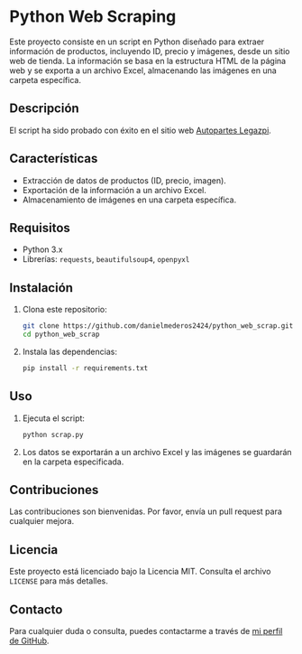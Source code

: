 # Python Web Scraping

Este proyecto consiste en un script en Python diseñado para extraer información de productos, incluyendo ID, precio y imágenes, desde un sitio web de tienda. La información se basa en la estructura HTML de la página web y se exporta a un archivo Excel, almacenando las imágenes en una carpeta específica.

## Descripción

El script ha sido probado con éxito en el sitio web [Autopartes Legazpi](https://autoparteslegazpi.com.mx/products?id=172&per_page=63#search).

## Características

- Extracción de datos de productos (ID, precio, imagen).
- Exportación de la información a un archivo Excel.
- Almacenamiento de imágenes en una carpeta específica.

## Requisitos

- Python 3.x
- Librerías: `requests`, `beautifulsoup4`, `openpyxl`

## Instalación

1. Clona este repositorio:
    ```bash
    git clone https://github.com/danielmederos2424/python_web_scrap.git
    cd python_web_scrap
    ```

2. Instala las dependencias:
    ```bash
    pip install -r requirements.txt
    ```

## Uso

1. Ejecuta el script:
    ```bash
    python scrap.py
    ```

2. Los datos se exportarán a un archivo Excel y las imágenes se guardarán en la carpeta especificada.

## Contribuciones

Las contribuciones son bienvenidas. Por favor, envía un pull request para cualquier mejora.

## Licencia

Este proyecto está licenciado bajo la Licencia MIT. Consulta el archivo `LICENSE` para más detalles.

## Contacto

Para cualquier duda o consulta, puedes contactarme a través de [mi perfil de GitHub](https://github.com/danielmederos2424).
